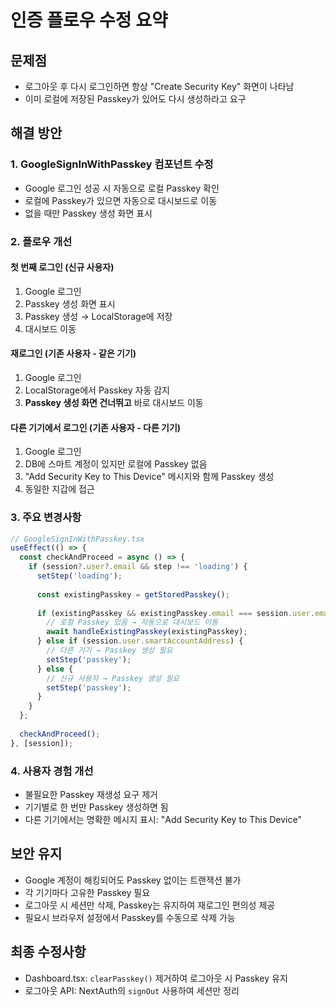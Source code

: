 # 인증 플로우 수정 요약

## 문제점
- 로그아웃 후 다시 로그인하면 항상 "Create Security Key" 화면이 나타남
- 이미 로컬에 저장된 Passkey가 있어도 다시 생성하라고 요구

## 해결 방안

### 1. GoogleSignInWithPasskey 컴포넌트 수정
- Google 로그인 성공 시 자동으로 로컬 Passkey 확인
- 로컬에 Passkey가 있으면 자동으로 대시보드로 이동
- 없을 때만 Passkey 생성 화면 표시

### 2. 플로우 개선

#### 첫 번째 로그인 (신규 사용자)
1. Google 로그인
2. Passkey 생성 화면 표시
3. Passkey 생성 → LocalStorage에 저장
4. 대시보드 이동

#### 재로그인 (기존 사용자 - 같은 기기)
1. Google 로그인
2. LocalStorage에서 Passkey 자동 감지
3. **Passkey 생성 화면 건너뛰고** 바로 대시보드 이동

#### 다른 기기에서 로그인 (기존 사용자 - 다른 기기)
1. Google 로그인
2. DB에 스마트 계정이 있지만 로컬에 Passkey 없음
3. "Add Security Key to This Device" 메시지와 함께 Passkey 생성
4. 동일한 지갑에 접근

### 3. 주요 변경사항

```typescript
// GoogleSignInWithPasskey.tsx
useEffect(() => {
  const checkAndProceed = async () => {
    if (session?.user?.email && step !== 'loading') {
      setStep('loading');
      
      const existingPasskey = getStoredPasskey();
      
      if (existingPasskey && existingPasskey.email === session.user.email) {
        // 로컬 Passkey 있음 → 자동으로 대시보드 이동
        await handleExistingPasskey(existingPasskey);
      } else if (session.user.smartAccountAddress) {
        // 다른 기기 → Passkey 생성 필요
        setStep('passkey');
      } else {
        // 신규 사용자 → Passkey 생성 필요
        setStep('passkey');
      }
    }
  };
  
  checkAndProceed();
}, [session]);
```

### 4. 사용자 경험 개선
- 불필요한 Passkey 재생성 요구 제거
- 기기별로 한 번만 Passkey 생성하면 됨
- 다른 기기에서는 명확한 메시지 표시: "Add Security Key to This Device"

## 보안 유지
- Google 계정이 해킹되어도 Passkey 없이는 트랜잭션 불가
- 각 기기마다 고유한 Passkey 필요
- 로그아웃 시 세션만 삭제, Passkey는 유지하여 재로그인 편의성 제공
- 필요시 브라우저 설정에서 Passkey를 수동으로 삭제 가능

## 최종 수정사항
- Dashboard.tsx: `clearPasskey()` 제거하여 로그아웃 시 Passkey 유지
- 로그아웃 API: NextAuth의 `signOut` 사용하여 세션만 정리